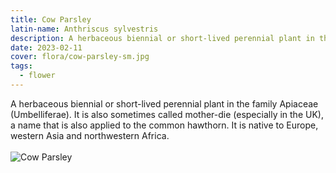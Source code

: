 ```yaml
---
title: Cow Parsley
latin-name: Anthriscus sylvestris
description: A herbaceous biennial or short-lived perennial plant in the family Apiaceae (Umbelliferae).
date: 2023-02-11
cover: flora/cow-parsley-sm.jpg
tags:
  - flower
---
```

A herbaceous biennial or short-lived perennial plant in the family Apiaceae (Umbelliferae). It is also sometimes called mother-die (especially in the UK), a name that is also applied to the common hawthorn. It is native to Europe, western Asia and northwestern Africa.
\
\
![Cow Parsley](/images/flora/cow-parsley-sm.jpg)
